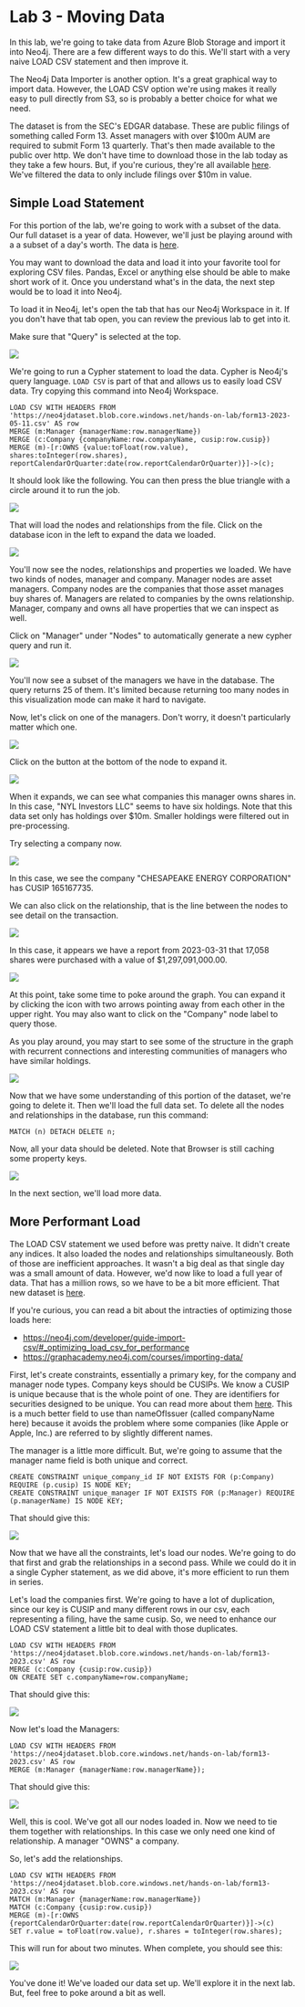 # Lab 3 - Moving Data
In this lab, we're going to take data from Azure Blob Storage and import it into Neo4j.  There are a few different ways to do this.  We'll start with a very naive LOAD CSV statement and then improve it.  

The Neo4j Data Importer is another option.  It's a great graphical way to import data.  However, the LOAD CSV option we're using makes it really easy to pull directly from S3, so is probably a better choice for what we need.

The dataset is from the SEC's EDGAR database.  These are public filings of something called Form 13.  Asset managers with over \$100m AUM are required to submit Form 13 quarterly.  That's then made available to the public over http.  We don't have time to download those in the lab today as they take a few hours.  But, if you're curious, they're all available [here](https://github.com/neo4j-partners/neo4j-sec-edgar-form13).  We've filtered the data to only include filings over $10m in value.

## Simple Load Statement
For this portion of the lab, we're going to work with a subset of the data.  Our full dataset is a year of data.  However, we'll just be playing around with a a subset of a day's worth.  The data is [here](https://neo4jdataset.blob.core.windows.net/hands-on-lab/form13-2023-05-11.csv).

You may want to download the data and load it into your favorite tool for exploring CSV files.  Pandas, Excel or anything else should be able to make short work of it.  Once you understand what's in the data, the next step would be to load it into Neo4j.

To load it in Neo4j, let's open the tab that has our Neo4j Workspace in it.  If you don't have that tab open, you can review the previous lab to get into it.

Make sure that "Query" is selected at the top.

![](images/01.png)

We're going to run a Cypher statement to load the data.  Cypher is Neo4j's query language.  `LOAD CSV` is part of that and allows us to easily load CSV data.  Try copying this command into Neo4j Workspace.

    LOAD CSV WITH HEADERS FROM 'https://neo4jdataset.blob.core.windows.net/hands-on-lab/form13-2023-05-11.csv' AS row
    MERGE (m:Manager {managerName:row.managerName})
    MERGE (c:Company {companyName:row.companyName, cusip:row.cusip})
    MERGE (m)-[r:OWNS {value:toFloat(row.value), shares:toInteger(row.shares), reportCalendarOrQuarter:date(row.reportCalendarOrQuarter)}]->(c);

It should look like the following.  You can then press the blue triangle with a circle around it to run the job.

![](images/02.png)

That will load the nodes and relationships from the file.  Click on the database icon in the left to expand the data we loaded.

![](images/03.png)

You'll now see the nodes, relationships and properties we loaded.  We have two kinds of nodes, manager and company.  Manager nodes are asset managers.  Company nodes are the companies that those asset manages buy shares of.  Managers are related to companies by the owns relationship.  Manager, company and owns all have properties that we can inspect as well.

Click on "Manager" under "Nodes" to automatically generate a new cypher query and run it.

![](images/04.png)

You'll now see a subset of the managers we have in the database.  The query returns 25 of them.  It's limited because returning too many nodes in this visualization mode can make it hard to navigate.

Now, let's click on one of the managers.  Don't worry, it doesn't particularly matter which one.  

![](images/05.png)

Click on the button at the bottom of the node to expand it.

![](images/06.png)

When it expands, we can see what companies this manager owns shares in.  In this case, "NYL Investors LLC" seems to have six holdings.  Note that this data set only has holdings over $10m.  Smaller holdings were filtered out in pre-processing.

Try selecting a company now.

![](images/07.png)

In this case, we see the company "CHESAPEAKE ENERGY CORPORATION" has CUSIP 165167735.

We can also click on the relationship, that is the line between the nodes to see detail on the transaction.

![](images/08.png)

In this case, it appears we have a report from 2023-03-31 that 17,058 shares were purchased with a value of $1,297,091,000.00.

![](images/09.png)

At this point, take some time to poke around the graph.  You can expand it by clicking the icon with two arrows pointing away from each other in the upper right.  You may also want to click on the "Company" node label to query those.

As you play around, you may start to see some of the structure in the graph with recurrent connections and interesting communities of managers who have similar holdings.

![](images/10.png)

Now that we have some understanding of this portion of the dataset, we're going to delete it.  Then we'll load the full data set.  To delete all the nodes and relationships in the database, run this command:

    MATCH (n) DETACH DELETE n;

Now, all your data should be deleted.  Note that Browser is still caching some property keys.

![](images/11.png)

In the next section, we'll load more data.

## More Performant Load
The LOAD CSV statement we used before was pretty naive.  It didn't create any indices.  It also loaded the nodes and relationships simultaneously.  Both of those are inefficient approaches.  It wasn't a big deal as that single day was a small amount of data.  However, we'd now like to load a full year of data.  That has a million rows, so we have to be a bit more efficient.  That new dataset is [here](https://neo4jdataset.blob.core.windows.net/hands-on-lab/form13-2023.csv).

If you're curious, you can read a bit about the intracties of optimizing those loads here:

* https://neo4j.com/developer/guide-import-csv/#_optimizing_load_csv_for_performance
* https://graphacademy.neo4j.com/courses/importing-data/

First, let's create constraints, essentially a primary key, for the company and manager node types.  Company keys should be CUSIPs.  We know a CUSIP is unique because that is the whole point of one.  They are identifiers for securities designed to be unique.  You can read more about them [here](https://www.cusip.com).  This is a much better field to use than nameOfIssuer (called companyName here) because it avoids the problem where some companies (like Apple or Apple, Inc.) are referred to by slightly different names.

The manager is a little more difficult.  But, we're going to assume that the manager name field is both unique and correct.

    CREATE CONSTRAINT unique_company_id IF NOT EXISTS FOR (p:Company) REQUIRE (p.cusip) IS NODE KEY;
    CREATE CONSTRAINT unique_manager IF NOT EXISTS FOR (p:Manager) REQUIRE (p.managerName) IS NODE KEY;

That should give this:

![](images/10.png)

Now that we have all the constraints, let's load our nodes.  We're going to do that first and grab the relationships in a second pass.  While we could do it in a single Cypher statement, as we did above, it's more efficient to run them in series.

Let's load the companies first.  We're going to have a lot of duplication, since our key is CUSIP and many different rows in our csv, each representing a filing, have the same cusip.  So, we need to enhance our LOAD CSV statement a little bit to deal with those duplicates.

    LOAD CSV WITH HEADERS FROM 'https://neo4jdataset.blob.core.windows.net/hands-on-lab/form13-2023.csv' AS row
    MERGE (c:Company {cusip:row.cusip})
    ON CREATE SET c.companyName=row.companyName;

That should give this:

![](images/11.png)

Now let's load the Managers:

    LOAD CSV WITH HEADERS FROM 'https://neo4jdataset.blob.core.windows.net/hands-on-lab/form13-2023.csv' AS row
    MERGE (m:Manager {managerName:row.managerName});

That should give this:

![](images/12.png)

Well, this is cool.  We've got all our nodes loaded in.  Now we need to tie them together with relationships.  In this case we only need one kind of relationship.  A manager "OWNS" a company.

So, let's add the relationships.

    LOAD CSV WITH HEADERS FROM 'https://neo4jdataset.blob.core.windows.net/hands-on-lab/form13-2023.csv' AS row
    MATCH (m:Manager {managerName:row.managerName})
    MATCH (c:Company {cusip:row.cusip})
    MERGE (m)-[r:OWNS {reportCalendarOrQuarter:date(row.reportCalendarOrQuarter)}]->(c)
    SET r.value = toFloat(row.value), r.shares = toInteger(row.shares);

This will run for about two minutes.  When complete, you should see this:

![](images/13.png)

You've done it!  We've loaded our data set up.  We'll explore it in the next lab.  But, feel free to poke around a bit as well.
